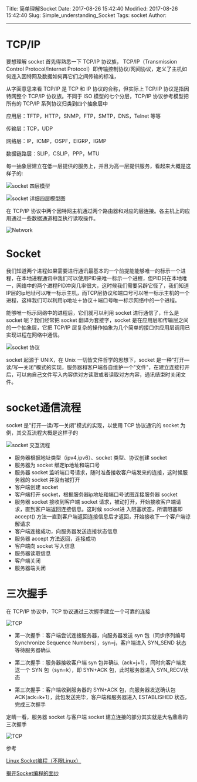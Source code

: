 Title: 简单理解Socket
Date: 2017-08-26 15:42:40
Modified: 2017-08-26 15:42:40
Slug: Simple_understanding_Socket
Tags: socket
Author: 

* * *

# TCP/IP

要想理解 socket 首先得熟悉一下 TCP/IP 协议族， TCP/IP（Transmission Control Protocol/Internet Protocol）即传输控制协议/网间协议，定义了主机如何连入因特网及数据如何再它们之间传输的标准，

从字面意思来看 TCP/IP 是 TCP 和 IP 协议的合称，但实际上 TCP/IP 协议是指因特网整个 TCP/IP 协议族。不同于 ISO 模型的七个分层，TCP/IP 协议参考模型把所有的 TCP/IP 系列协议归类到四个抽象层中

应用层：TFTP，HTTP，SNMP，FTP，SMTP，DNS，Telnet 等等

传输层：TCP，UDP

网络层：IP，ICMP，OSPF，EIGRP，IGMP

数据链路层：SLIP，CSLIP，PPP，MTU

每一抽象层建立在低一层提供的服务上，并且为高一层提供服务，看起来大概是这样子的:

![socket 四层模型](./socket.jpg)


![socket 详细四层模型图](./socket2.gif)

在 TCP/IP 协议中两个因特网主机通过两个路由器和对应的层连接。各主机上的应用通过一些数据通道相互执行读取操作。

![Network](./network.png)

# Socket

我们知道两个进程如果需要进行通讯最基本的一个前提能能够唯一的标示一个进程，在本地进程通讯中我们可以使用PID来唯一标示一个进程，但PID只在本地唯一，网络中的两个进程PID冲突几率很大，这时候我们需要另辟它径了，我们知道IP层的ip地址可以唯一标示主机，而TCP层协议和端口号可以唯一标示主机的一个进程，这样我们可以利用ip地址＋协议＋端口号唯一标示网络中的一个进程。

能够唯一标示网络中的进程后，它们就可以利用 socket 进行通信了，什么是 socket 呢？我们经常把 socket 翻译为套接字，socket 是在应用层和传输层之间的一个抽象层，它把 TCP/IP 层复杂的操作抽象为几个简单的接口供应用层调用已实现进程在网络中通信。

![socket 协议](./socket3.jpg)

socket 起源于 UNIX，在 Unix 一切皆文件哲学的思想下，socket 是一种"打开—读/写—关闭"模式的实现，服务器和客户端各自维护一个"文件"，在建立连接打开后，可以向自己文件写入内容供对方读取或者读取对方内容，通讯结束时关闭文件。

# socket通信流程

socket 是"打开—读/写—关闭"模式的实现，以使用 TCP 协议通讯的 socket 为例，其交互流程大概是这样子的

![socket 交互流程](./socket4.png)

-   服务器根据地址类型（ipv4,ipv6）、socket 类型、协议创建 socket
-   服务器为 socket 绑定ip地址和端口号
-   服务器 socket 监听端口号请求，随时准备接收客户端发来的连接，这时候服务器的 socket 并没有被打开
-   客户端创建 socket
-   客户端打开 socket，根据服务器ip地址和端口号试图连接服务器 socket
-   服务器 socket 接收到客户端 socket 请求，被动打开，开始接收客户端请求，直到客户端返回连接信息。这时候 socket进 入阻塞状态，所谓阻塞即 accept() 方法一直到客户端返回连接信息后才返回，开始接收下一个客户端谅解请求
-   客户端连接成功，向服务器发送连接状态信息
-   服务器 accept 方法返回，连接成功
-   客户端向 socket 写入信息
-   服务器读取信息
-   客户端关闭
-   服务器端关闭

# 三次握手

在 TCP/IP 协议中，TCP 协议通过三次握手建立一个可靠的连接

![TCP](./tcp.jpg)


* 第一次握手：客户端尝试连接服务器，向服务器发送 syn 包（同步序列编号 Synchronize Sequence Numbers），syn=j，客户端进入 SYN_SEND 状态等待服务器确认

* 第二次握手：服务器接收客户端 syn 包并确认（ack=j+1），同时向客户端发送一个 SYN 包（syn=k），即 SYN+ACK 包，此时服务器进入 SYN_RECV状态

* 第三次握手：客户端收到服务器的 SYN+ACK 包，向服务器发送确认包ACK(ack=k+1），此包发送完毕，客户端和服务器进入 ESTABLISHED 状态，完成三次握手

定睛一看，服务器 socket 与客户端 socket 建立连接的部分其实就是大名鼎鼎的三次握手

![TCP](./tcp2.png)

参考

[Linux Socket编程（不限Linux）](http://www.cnblogs.com/skynet/archive/2010/12/12/1903949.html)

[揭开Socket编程的面纱](http://goodcandle.cnblogs.com/archive/2005/12/10/294652.aspx)
